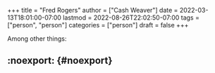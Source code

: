 +++
title = "Fred Rogers"
author = ["Cash Weaver"]
date = 2022-03-13T18:01:00-07:00
lastmod = 2022-08-26T22:02:50-07:00
tags = ["person", "person"]
categories = ["person"]
draft = false
+++

Among other things:


## :noexport: {#noexport}
